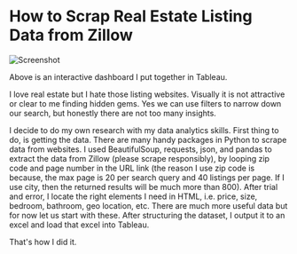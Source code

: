 # How to Scrap Real Estate Listing Data from Zillow

![Screenshot](https://github.com/yehaimi/real_estate_zillow/blob/903429acba7b3b74a58dd96ede89046d292a6a7b/assets/Screen%20Shot%202022-08-05%20at%2012.56.04%20AM.png)

Above is an interactive dashboard I put together in Tableau. 

I love real estate but I hate those listing websites. Visually it is not attractive or clear to me finding hidden gems. Yes we can use filters to narrow down our search, but honestly there are not too many insights.

I decide to do my own research with my data analytics skills. First thing to do, is getting the data. There are many handy packages in Python to scrape data from websites. I used BeautifulSoup, requests, json, and pandas to extract the data from Zillow (please scrape responsibly), by looping zip code and page number in the URL link (the reason I use zip code is because, the max page is 20 per search query and 40 listings per page. If I use city, then the returned results will be much more than 800). After trial and error, I locate the right elements I need in HTML, i.e. price, size, bedroom, bathroom, geo location, etc. There are much more useful data but for now let us start with these. After structuring the dataset, I output it to an excel and load that excel into Tableau.

That's how I did it.
